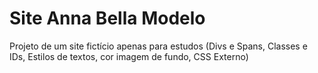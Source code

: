 # Site Anna Bella Modelo
Projeto de um site fictício apenas para estudos (Divs e Spans, Classes e IDs, Estilos de textos, cor imagem de fundo, CSS Externo)
